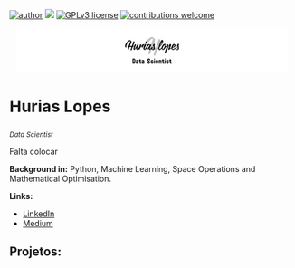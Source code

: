 [![author](https://img.shields.io/badge/author-fernandohurias-red.svg)](https://www.linkedin.com/in/fernando-hurias) [![](https://img.shields.io/badge/python-3.7+-blue.svg)](https://www.python.org/downloads/release/python-365/) [![GPLv3 license](https://img.shields.io/badge/License-GPLv3-blue.svg)](http://perso.crans.org/besson/LICENSE.html) [![contributions welcome](https://img.shields.io/badge/contributions-welcome-brightgreen.svg?style=flat)](https://github.com/carlosfab/data_science/issues)


<p align="center">
  <img src="logo_size.jpg" >
</p>

# Hurias Lopes
<sub>*Data Scientist* </sub>

Falta colocar 

**Background in:** Python, Machine Learning, Space Operations and Mathematical Optimisation.

**Links:**
* [LinkedIn](https://www.linkedin.com/in/fernando-hurias)
* [Medium](https://www.medium.com)


## Projetos:

